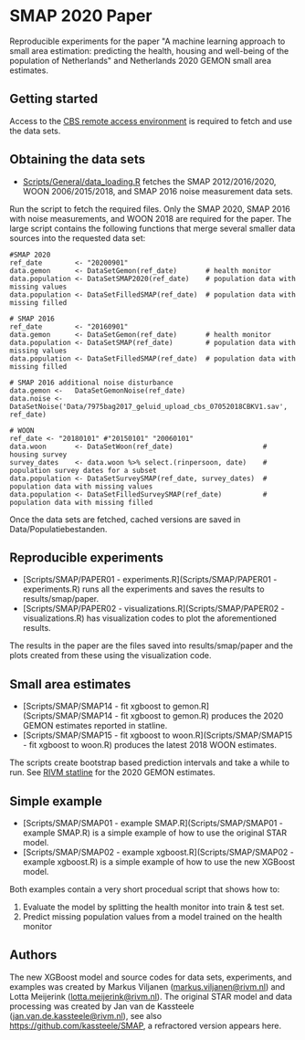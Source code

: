 # SMAP 2020 Paper

Reproducible experiments for the paper "A machine learning approach to small area estimation: predicting the health, housing and well-being of the population of Netherlands" and Netherlands 2020 GEMON small area estimates.

## Getting started

Access to the [CBS remote access environment](https://www.cbs.nl/en-gb/onze-diensten/customised-services-microdata/microdata-conducting-your-own-research) is required to fetch and use the data sets.

## Obtaining the data sets

- [Scripts/General/data_loading.R](Scripts/General/data_loading.R) fetches the SMAP 2012/2016/2020, WOON 2006/2015/2018, and SMAP 2016 noise measurement data sets.

Run the script to fetch the required files. Only the SMAP 2020, SMAP 2016 with noise measurements, and WOON 2018 are required for the paper. The large script contains the following functions that merge several smaller data sources into the requested data set: 

```
#SMAP 2020
ref_date        <- "20200901"
data.gemon      <- DataSetGemon(ref_date)       # health monitor
data.population <- DataSetSMAP2020(ref_date)    # population data with missing values
data.population <- DataSetFilledSMAP(ref_date)  # population data with missing filled

# SMAP 2016
ref_date        <- "20160901"
data.gemon      <- DataSetGemon(ref_date)       # health monitor
data.population <- DataSetSMAP(ref_date)        # population data with missing values
data.population <- DataSetFilledSMAP(ref_date)  # population data with missing filled

# SMAP 2016 additional noise disturbance
data.gemon <-   DataSetGemonNoise(ref_date)
data.noise <-   DataSetNoise('Data/7975bag2017_geluid_upload_cbs_07052018CBKV1.sav', ref_date)

# WOON
ref_date <- "20180101" #"20150101" "20060101"
data.woon       <- DataSetWoon(ref_date)                      # housing survey
survey_dates    <- data.woon %>% select.(rinpersoon, date)    # population survey dates for a subset
data.population <- DataSetSurveySMAP(ref_date, survey_dates)  # population data with missing values
data.population <- DataSetFilledSurveySMAP(ref_date)          # population data with missing filled
```

Once the data sets are fetched, cached versions are saved in Data/Populatiebestanden.

## Reproducible experiments 

- [Scripts/SMAP/PAPER01 - experiments.R](Scripts/SMAP/PAPER01 - experiments.R) runs all the experiments and saves the results to results/smap/paper.
- [Scripts/SMAP/PAPER02 - visualizations.R](Scripts/SMAP/PAPER02 - visualizations.R) has visualization codes to plot the aforementioned results.

The results in the paper are the files saved into results/smap/paper and the plots created from these using the visualization code.

## Small area estimates

- [Scripts/SMAP/SMAP14 - fit xgboost to gemon.R](Scripts/SMAP/SMAP14 - fit xgboost to gemon.R) produces the 2020 GEMON estimates reported in statline.
- [Scripts/SMAP/SMAP15 - fit xgboost to woon.R](Scripts/SMAP/SMAP15 - fit xgboost to woon.R) produces the latest 2018 WOON estimates.

The scripts create bootstrap based prediction intervals and take a while to run. See [RIVM statline](https://statline.rivm.nl/#/RIVM/nl/dataset/50090NED) for the 2020 GEMON estimates.

## Simple example

- [Scripts/SMAP/SMAP01 - example SMAP.R](Scripts/SMAP/SMAP01 - example SMAP.R) is a simple example of how to use the original STAR model.
- [Scripts/SMAP/SMAP02 - example xgboost.R](Scripts/SMAP/SMAP02 - example xgboost.R) is a simple example of how to use the new XGBoost model.

Both examples contain a very short procedual script that shows how to:
1. Evaluate the model by splitting the health monitor into train & test set. 
2. Predict missing population values from a model trained on the health monitor

## Authors 

The new XGBoost model and source codes for data sets, experiments, and examples was created by Markus Viljanen (markus.viljanen@rivm.nl) and Lotta Meijerink (lotta.meijerink@rivm.nl). 
The original STAR model and data processing was created by Jan van de Kassteele (jan.van.de.kassteele@rivm.nl), see also https://github.com/kassteele/SMAP, a refractored version appears here.
